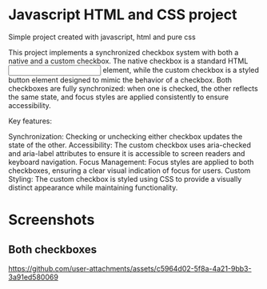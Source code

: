 # Javascript HTML and CSS project

Simple project created with javascript, html and pure css

This project implements a synchronized checkbox system with both a native and a custom checkbox. The native checkbox is a standard HTML <input> element, while the custom checkbox is a styled button element designed to mimic the behavior of a checkbox. Both checkboxes are fully synchronized: when one is checked, the other reflects the same state, and focus styles are applied consistently to ensure accessibility.

Key features:

Synchronization: Checking or unchecking either checkbox updates the state of the other.
Accessibility: The custom checkbox uses aria-checked and aria-label attributes to ensure it is accessible to screen readers and keyboard navigation.
Focus Management: Focus styles are applied to both checkboxes, ensuring a clear visual indication of focus for users.
Custom Styling: The custom checkbox is styled using CSS to provide a visually distinct appearance while maintaining functionality.


# Screenshots

## Both checkboxes

https://github.com/user-attachments/assets/c5964d02-5f8a-4a21-9bb3-3a91ed580069

